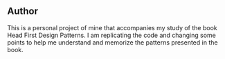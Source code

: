 ## Author

This is a personal project of mine that accompanies my study of the book Head First Design Patterns. I am replicating the code and changing some points to help me understand and memorize the patterns presented in the book.
